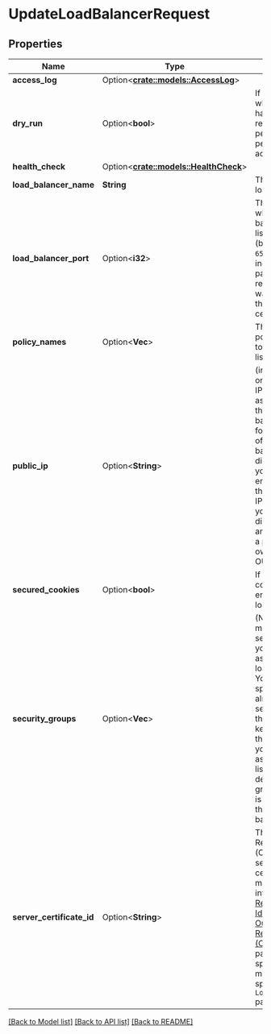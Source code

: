 # UpdateLoadBalancerRequest

## Properties

Name | Type | Description | Notes
------------ | ------------- | ------------- | -------------
**access_log** | Option<[**crate::models::AccessLog**](AccessLog.md)> |  | [optional]
**dry_run** | Option<**bool**> | If true, checks whether you have the required permissions to perform the action. | [optional]
**health_check** | Option<[**crate::models::HealthCheck**](HealthCheck.md)> |  | [optional]
**load_balancer_name** | **String** | The name of the load balancer. | 
**load_balancer_port** | Option<**i32**> | The port on which the load balancer is listening (between `1` and `65535`, both included). This parameter is required if you want to update the server certificate. | [optional]
**policy_names** | Option<**Vec<String>**> | The name of the policy you want to enable for the listener. | [optional]
**public_ip** | Option<**String**> | (internet-facing only) The public IP you want to associate with the load balancer. The former public IP of the load balancer is then disassociated. If you specify an empty string and the former public IP belonged to you, it is disassociated and replaced by a public IP owned by 3DS OUTSCALE. | [optional]
**secured_cookies** | Option<**bool**> | If true, secure cookies are enabled for the load balancer. | [optional]
**security_groups** | Option<**Vec<String>**> | (Net only) One or more IDs of security groups you want to assign to the load balancer. You need to specify the already assigned security groups that you want to keep along with the new ones you are assigning. If the list is empty, the default security group of the Net is assigned to the load balancer. | [optional]
**server_certificate_id** | Option<**String**> | The Outscale Resource Name (ORN) of the server certificate. For more information, see [Resource Identifiers > Outscale Resource Names (ORNs)](https://docs.outscale.com/en/userguide/Resource-Identifiers.html#_outscale_resource_names_orns). If this parameter is specified, you must also specify the `LoadBalancerPort` parameter. | [optional]

[[Back to Model list]](../README.md#documentation-for-models) [[Back to API list]](../README.md#documentation-for-api-endpoints) [[Back to README]](../README.md)


